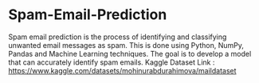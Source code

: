 # Spam-Email-Prediction
Spam email prediction is the process of identifying and classifying unwanted email messages as spam. This is done using Python, NumPy, Pandas and Machine Learning techniques. The goal is to develop a model that can accurately identify spam emails. Kaggle Dataset Link : https://www.kaggle.com/datasets/mohinurabdurahimova/maildataset

